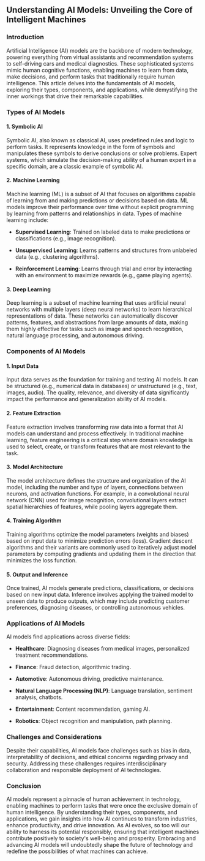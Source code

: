 ## Understanding AI Models: Unveiling the Core of Intelligent Machines

### Introduction

Artificial Intelligence (AI) models are the backbone of modern technology, powering everything from virtual assistants and recommendation systems to self-driving cars and medical diagnostics. These sophisticated systems mimic human cognitive functions, enabling machines to learn from data, make decisions, and perform tasks that traditionally require human intelligence. This article delves into the fundamentals of AI models, exploring their types, components, and applications, while demystifying the inner workings that drive their remarkable capabilities.

### Types of AI Models

#### 1. **Symbolic AI**

Symbolic AI, also known as classical AI, uses predefined rules and logic to perform tasks. It represents knowledge in the form of symbols and manipulates these symbols to derive conclusions or solve problems. Expert systems, which simulate the decision-making ability of a human expert in a specific domain, are a classic example of symbolic AI.

#### 2. **Machine Learning**

Machine learning (ML) is a subset of AI that focuses on algorithms capable of learning from and making predictions or decisions based on data. ML models improve their performance over time without explicit programming by learning from patterns and relationships in data. Types of machine learning include:

- **Supervised Learning**: Trained on labeled data to make predictions or classifications (e.g., image recognition).
  
- **Unsupervised Learning**: Learns patterns and structures from unlabeled data (e.g., clustering algorithms).
  
- **Reinforcement Learning**: Learns through trial and error by interacting with an environment to maximize rewards (e.g., game playing agents).

#### 3. **Deep Learning**

Deep learning is a subset of machine learning that uses artificial neural networks with multiple layers (deep neural networks) to learn hierarchical representations of data. These networks can automatically discover patterns, features, and abstractions from large amounts of data, making them highly effective for tasks such as image and speech recognition, natural language processing, and autonomous driving.

### Components of AI Models

#### 1. **Input Data**

Input data serves as the foundation for training and testing AI models. It can be structured (e.g., numerical data in databases) or unstructured (e.g., text, images, audio). The quality, relevance, and diversity of data significantly impact the performance and generalization ability of AI models.

#### 2. **Feature Extraction**

Feature extraction involves transforming raw data into a format that AI models can understand and process effectively. In traditional machine learning, feature engineering is a critical step where domain knowledge is used to select, create, or transform features that are most relevant to the task.

#### 3. **Model Architecture**

The model architecture defines the structure and organization of the AI model, including the number and type of layers, connections between neurons, and activation functions. For example, in a convolutional neural network (CNN) used for image recognition, convolutional layers extract spatial hierarchies of features, while pooling layers aggregate them.

#### 4. **Training Algorithm**

Training algorithms optimize the model parameters (weights and biases) based on input data to minimize prediction errors (loss). Gradient descent algorithms and their variants are commonly used to iteratively adjust model parameters by computing gradients and updating them in the direction that minimizes the loss function.

#### 5. **Output and Inference**

Once trained, AI models generate predictions, classifications, or decisions based on new input data. Inference involves applying the trained model to unseen data to produce outputs, which may include predicting customer preferences, diagnosing diseases, or controlling autonomous vehicles.

### Applications of AI Models

AI models find applications across diverse fields:

- **Healthcare**: Diagnosing diseases from medical images, personalized treatment recommendations.
  
- **Finance**: Fraud detection, algorithmic trading.
  
- **Automotive**: Autonomous driving, predictive maintenance.
  
- **Natural Language Processing (NLP)**: Language translation, sentiment analysis, chatbots.
  
- **Entertainment**: Content recommendation, gaming AI.
  
- **Robotics**: Object recognition and manipulation, path planning.

### Challenges and Considerations

Despite their capabilities, AI models face challenges such as bias in data, interpretability of decisions, and ethical concerns regarding privacy and security. Addressing these challenges requires interdisciplinary collaboration and responsible deployment of AI technologies.

### Conclusion

AI models represent a pinnacle of human achievement in technology, enabling machines to perform tasks that were once the exclusive domain of human intelligence. By understanding their types, components, and applications, we gain insights into how AI continues to transform industries, enhance productivity, and drive innovation. As AI evolves, so too will our ability to harness its potential responsibly, ensuring that intelligent machines contribute positively to society's well-being and prosperity. Embracing and advancing AI models will undoubtedly shape the future of technology and redefine the possibilities of what machines can achieve.